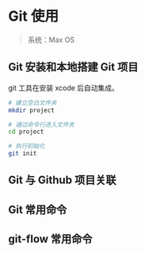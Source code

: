 # Git 使用

> 系统：Max OS

## Git 安装和本地搭建 Git 项目

git 工具在安装 xcode 后自动集成。
```bash
# 建立空白文件夹
mkdir project

# 通过命令行进入文件夹
cd project

# 执行初始化
git init
```

## Git 与 Github 项目关联

## Git 常用命令

## git-flow 常用命令
